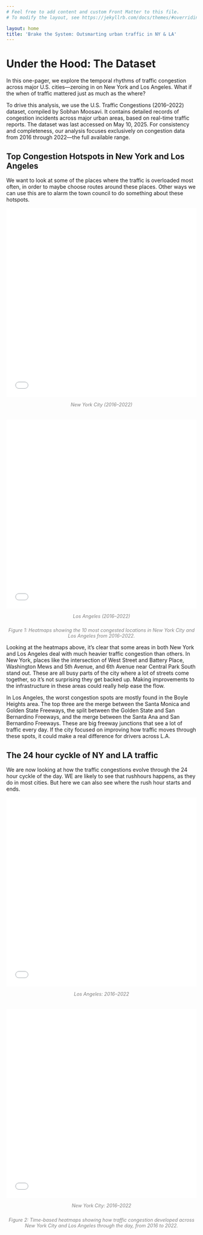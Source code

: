 ```yaml
---
# Feel free to add content and custom Front Matter to this file.
# To modify the layout, see https://jekyllrb.com/docs/themes/#overriding-theme-defaults

layout: home
title: 'Brake the System: Outsmarting urban traffic in NY & LA'
---
```


# Under the Hood: The Dataset
In this one-pager, we explore the temporal rhythms of traffic congestion across major U.S. cities—zeroing in on New York and Los Angeles. What if the when of traffic mattered just as much as the where?

To drive this analysis, we use the U.S. Traffic Congestions (2016–2022) dataset, compiled by Sobhan Moosavi. It contains detailed records of congestion incidents across major urban areas, based on real-time traffic reports. The dataset was last accessed on May 10, 2025. For consistency and completeness, our analysis focuses exclusively on congestion data from 2016 through 2022—the full available range.

## Top Congestion Hotspots in New York and Los Angeles

We want to look at some of the places where the traffic is overloaded most often, in order to maybe choose routes around these places. Other ways we can use this are to alarm the town council to do something about these hotspots.

<div style="display: flex; justify-content: space-around; flex-wrap: wrap; gap: 20px; max-width: 100%; margin: auto;">
  <div style="flex: 1 1 45%; min-width: 300px;">
    <iframe src="ny_top_10_congestion.html" width="100%" height="500px" style="border:none;"></iframe>
    <p style="text-align: center; font-style: italic; font-size: 0.9em; color: gray;">
      New York City (2016–2022)
    </p>
  </div>
  <div style="flex: 1 1 45%; min-width: 300px;">
    <iframe src="la_top_10_congestion.html" width="100%" height="500px" style="border:none;"></iframe>
    <p style="text-align: center; font-style: italic; font-size: 0.9em; color: gray;">
      Los Angeles (2016–2022)
    </p>
  </div>
</div>

<p style="text-align: center; font-style: italic; font-size: 0.9em; color: gray; margin-top: 10px;">
  Figure 1: Heatmaps showing the 10 most congested locations in New York City and Los Angeles from 2016–2022.
</p>

Looking at the heatmaps above, it’s clear that some areas in both New York and Los Angeles deal with much heavier traffic congestion than others. In New York, places like the intersection of West Street and Battery Place, Washington Mews and 5th Avenue, and 6th Avenue near Central Park South stand out. These are all busy parts of the city where a lot of streets come together, so it’s not surprising they get backed up. Making improvements to the infrastructure in these areas could really help ease the flow.

In Los Angeles, the worst congestion spots are mostly found in the Boyle Heights area. The top three are the merge between the Santa Monica and Golden State Freeways, the split between the Golden State and San Bernardino Freeways, and the merge between the Santa Ana and San Bernardino Freeways. These are big freeway junctions that see a lot of traffic every day. If the city focused on improving how traffic moves through these spots, it could make a real difference for drivers across L.A.

## The 24 hour cyckle of NY and LA traffic
We are now looking at how the traffic congestions evolve through the 24 hour cyckle of the day. WE are likely to see that rushhours happens, as they do in most cities. But here we can also see where the rush hour starts and ends.

<div style="display: flex; justify-content: space-around; flex-wrap: wrap; gap: 20px; max-width: 100%; margin: auto;">
  <div style="flex: 1 1 45%; min-width: 300px;">
    <iframe src="la_time_map.html" width="100%" height="500px" style="border:none;"></iframe>
    <p style="text-align: center; font-style: italic; font-size: 0.9em; color: gray;">
      Los Angeles: 2016–2022
    </p>
  </div>
  <div style="flex: 1 1 45%; min-width: 300px;">
    <iframe src="ny_time_map.html" width="100%" height="500px" style="border:none;"></iframe>
    <p style="text-align: center; font-style: italic; font-size: 0.9em; color: gray;">
      New York City: 2016–2022
    </p>
  </div>
</div>

<p style="text-align: center; font-style: italic; font-size: 0.9em; color: gray; margin-top: 10px;">
  Figure 2: Time-based heatmaps showing how traffic congestion developed across New York City and Los Angeles through the day, from 2016 to 2022.
</p>



